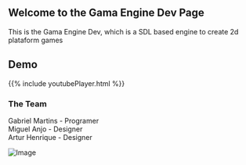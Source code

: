 ## Welcome to the Gama Engine Dev Page

This is the Gama Engine Dev, which is a SDL based engine to create 2d plataform games  

## Demo

{{% include youtubePlayer.html %}}

### The Team

Gabriel Martins - Programer  
Miguel Anjo - Designer  
Artur Henrique - Designer  

![Image](https://i.imgur.com/8GVXJ0c.png)
